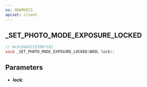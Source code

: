 ```yaml
---
ns: GRAPHICS
apiset: client
---
```

## _SET_PHOTO_MODE_EXPOSURE_LOCKED

```c
// 0x5CD6A2CCE5087161
void _SET_PHOTO_MODE_EXPOSURE_LOCKED(BOOL lock);
```


## Parameters
* **lock**:



